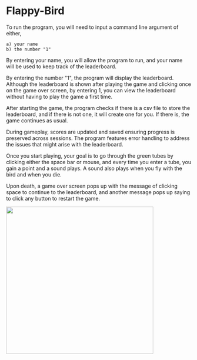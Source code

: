 # Flappy-Bird
To run the program, you will need to input a command line argument of either, 
	
	a) your name
	b) the number "1"

By entering your name, you will allow the program to run, and your name will be used to keep track of the leaderboard.

By entering the number "1", the program will display the leaderboard. Although the leaderboard is shown after playing the game and clicking once on the game over screen, by entering 1, you can view the leaderboard without having to play the game a first time.

After starting the game, the program checks if there is a csv file to store the leaderboard, and if there is not one, it will create one for you. If there is, the game continues as usual. 

During gameplay, scores are updated and saved ensuring progress is preserved across sessions. The program features error handling to address the issues that might arise with the leaderboard. 

Once you start playing, your goal is to go through the green tubes by clicking either the space bar or mouse, and every time you enter a tube, you gain a point and a sound plays. A sound also plays when you fly with the bird and when you die. 

Upon death, a game over screen pops up with the message of clicking space to continue to the leaderboard, and another message pops up saying to click any button to restart the game. 

<img width = "400" src = https://github.com/user-attachments/assets/2da99593-0572-452a-a6ae-a6bee27fe5af>
